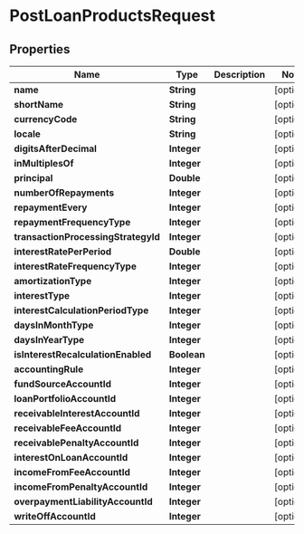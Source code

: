 
# PostLoanProductsRequest

## Properties
Name | Type | Description | Notes
------------ | ------------- | ------------- | -------------
**name** | **String** |  |  [optional]
**shortName** | **String** |  |  [optional]
**currencyCode** | **String** |  |  [optional]
**locale** | **String** |  |  [optional]
**digitsAfterDecimal** | **Integer** |  |  [optional]
**inMultiplesOf** | **Integer** |  |  [optional]
**principal** | **Double** |  |  [optional]
**numberOfRepayments** | **Integer** |  |  [optional]
**repaymentEvery** | **Integer** |  |  [optional]
**repaymentFrequencyType** | **Integer** |  |  [optional]
**transactionProcessingStrategyId** | **Integer** |  |  [optional]
**interestRatePerPeriod** | **Double** |  |  [optional]
**interestRateFrequencyType** | **Integer** |  |  [optional]
**amortizationType** | **Integer** |  |  [optional]
**interestType** | **Integer** |  |  [optional]
**interestCalculationPeriodType** | **Integer** |  |  [optional]
**daysInMonthType** | **Integer** |  |  [optional]
**daysInYearType** | **Integer** |  |  [optional]
**isInterestRecalculationEnabled** | **Boolean** |  |  [optional]
**accountingRule** | **Integer** |  |  [optional]
**fundSourceAccountId** | **Integer** |  |  [optional]
**loanPortfolioAccountId** | **Integer** |  |  [optional]
**receivableInterestAccountId** | **Integer** |  |  [optional]
**receivableFeeAccountId** | **Integer** |  |  [optional]
**receivablePenaltyAccountId** | **Integer** |  |  [optional]
**interestOnLoanAccountId** | **Integer** |  |  [optional]
**incomeFromFeeAccountId** | **Integer** |  |  [optional]
**incomeFromPenaltyAccountId** | **Integer** |  |  [optional]
**overpaymentLiabilityAccountId** | **Integer** |  |  [optional]
**writeOffAccountId** | **Integer** |  |  [optional]




